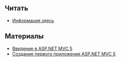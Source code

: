 ## Читать
- [Информация здесь](https://github.com/EPM-RD-NETLAB/ASP.NET.MVC)

## Материалы
- [Введение в ASP.NET MVC 5](https://metanit.com/sharp/mvc5/1.1.php)
- [Создание первого приложения ASP.NET MVC 5](https://metanit.com/sharp/mvc5/2.1.php)
